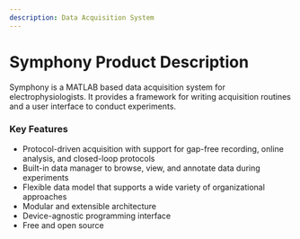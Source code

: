 ```yaml
---
description: Data Acquisition System
---
```


# Symphony Product Description

Symphony is a MATLAB based data acquisition system for electrophysiologists. It provides a framework for writing acquisition routines and a user interface to conduct experiments.

### Key Features
- Protocol-driven acquisition with support for gap-free recording, online analysis, and closed-loop protocols
- Built-in data manager to browse, view, and annotate data during experiments
- Flexible data model that supports a wide variety of organizational approaches
- Modular and extensible architecture
- Device-agnostic programming interface
- Free and open source
